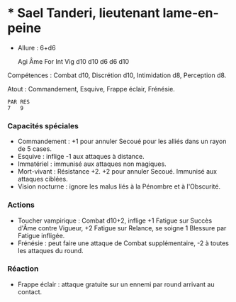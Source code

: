 # * Sael Tanderi, lieutenant lame-en-peine

- Allure : 6+d6

	Agi	Âme	For	Int	Vig
	d10	d10	d6	d6	d10

Compétences : Combat d10, Discrétion d10, Intimidation d8, Perception d8.

Atout : Commandement, Esquive, Frappe éclair, Frénésie.

	PAR	RES
	7	9

### Capacités spéciales
- Commandement : +1 pour annuler Secoué pour les alliés dans un rayon de 5 cases.
- Esquive : inflige -1 aux attaques à distance.
- Immatériel : immunisé aux attaques non magiques.
- Mort-vivant : Résistance +2. +2 pour annuler Secoué. Immunisé aux attaques ciblées.
- Vision nocturne : ignore les malus liés à la Pénombre et à l'Obscurité.

### Actions
- Toucher vampirique : Combat d10+2, inflige +1 Fatigue sur Succès d'Âme contre Vigueur, +2 Fatigue sur Relance, se soigne 1 Blessure par Fatigue infligée.
- Frénésie : peut faire une attaque de Combat supplémentaire, -2 à toutes les attaques du round.

### Réaction
- Frappe éclair : attaque gratuite sur un ennemi par round arrivant au contact.
